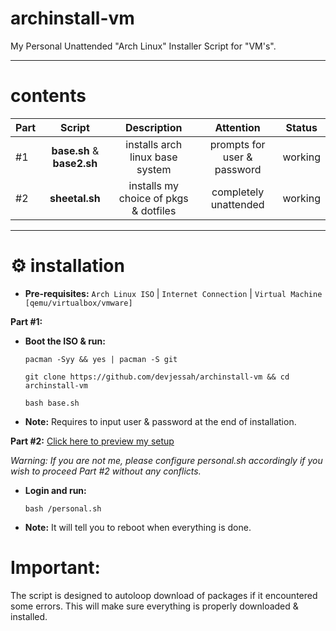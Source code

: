 # archinstall-vm
My Personal Unattended "Arch Linux" Installer Script for "VM's".

---

# contents


| Part | Script | Description | Attention | Status |
:-- | :--: | :--: | :--: | :--: |
#1 | **base.sh** & **base2.sh** | installs arch linux base system  |prompts for user & password | working |
#2 | **sheetal.sh** | installs my choice of pkgs & dotfiles | completely unattended | working |

 ---
# ⚙️ installation

 - **Pre-requisites:**
`Arch Linux ISO` | `Internet Connection` | `Virtual Machine [qemu/virtualbox/vmware]` 

**Part #1:** 
 - **Boot the ISO & run:**

    `pacman -Syy && yes | pacman -S git`

    `git clone https://github.com/devjessah/archinstall-vm && cd archinstall-vm`
    
    `bash base.sh`
    
 - **Note:** Requires to input user & password at the end of installation.
    
**Part #2:** [Click here to preview my setup](https://github.com/devjessah/dotfiles)

  *Warning: If you are not me, please configure personal.sh accordingly if you wish to proceed Part #2 without any conflicts.*

 - **Login and run:**
 
    `bash /personal.sh`
 
 - **Note:** It will tell you to reboot when everything is done.   
 
# Important:
 The script is designed to autoloop download of packages if it encountered some errors. This will make sure everything is properly downloaded & installed.
 
